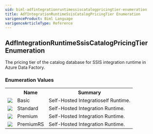 ```yaml
---
uid: biml-adfintegrationruntimessiscatalogpricingtier-enumeration
title: AdfIntegrationRuntimeSsisCatalogPricingTier Enumeration
varigenceProduct: Biml Language
varigenceArticleType: Reference
---
```


## AdfIntegrationRuntimeSsisCatalogPricingTier Enumeration<div class="LanguageSummary"><div class ="SummaryItem">The pricing tier of the catalog database for SSIS integration runtime in Azure Data Factory.</div></div><div class="EnumValueGroup">### Enumeration Values<table id="EnumValue" class="MemberList"><tbody><tr><th class="MemberTypeIconColumnHeader">&nbsp;</th><th class="MemberNameColumnHeader">Name</th><th class="MemberSummaryColumnHeader">Summary</th></tr><tr class="cd0"><td align="center" class="MemberTypeIcon"><img src="enumValue.png"></img></td><td class="MemberName">Basic</td><td class="MemberSummary"><div class ="SummaryItem">Self-Hosted Integratioself Runtime.</div></td></tr><tr class="cd1"><td align="center" class="MemberTypeIcon"><img src="enumValue.png"></img></td><td class="MemberName">Standard</td><td class="MemberSummary"><div class ="SummaryItem">Self-Hosted Integration Runtime.</div></td></tr><tr class="cd0"><td align="center" class="MemberTypeIcon"><img src="enumValue.png"></img></td><td class="MemberName">Premium</td><td class="MemberSummary"><div class ="SummaryItem">Self-Hosted Integration Runtime.</div></td></tr><tr class="cd1"><td align="center" class="MemberTypeIcon"><img src="enumValue.png"></img></td><td class="MemberName">PremiumRS</td><td class="MemberSummary"><div class ="SummaryItem">Self-Hosted Integration Runtime.</div></td></tr></tbody></table></div>